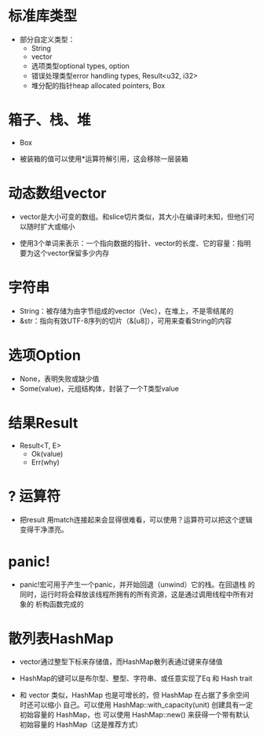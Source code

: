 # 标准库类型

- 部分自定义类型：
  - String
  - vector
  - 选项类型optional types, option<i32>
  - 错误处理类型error handling types, Result<u32, i32>
  - 堆分配的指针heap allocated pointers, Box<i32>

# 箱子、栈、堆

- Box<T>

- 被装箱的值可以使用*运算符解引用，这会移除一层装箱

# 动态数组vector

- vector是大小可变的数组。和slice切片类似，其大小在编译时未知，但他们可以随时扩大或缩小

- 使用3个单词来表示：一个指向数据的指针、vector的长度、它的容量：指明要为这个vector保留多少内存

# 字符串

- String：被存储为由字节组成的vector（Vec<u8>），在堆上，不是零结尾的
- &str：指向有效UTF-8序列的切片（&[u8]），可用来查看String的内容

# 选项Option

- None，表明失败或缺少值
- Some(value)，元组结构体，封装了一个T类型value

# 结果Result
- Result<T, E>
  - Ok(value)
  - Err(why)


# ? 运算符
- 把result 用match连接起来会显得很难看，可以使用？运算符可以把这个逻辑变得干净漂亮。

# panic!

- panic!宏可用于产生一个panic，并开始回退（unwind）它的栈。在回退栈 的同时，运行时将会释放该线程所拥有的所有资源，这是通过调用线程中所有对象的 析构函数完成的

# 散列表HashMap
- vector通过整型下标来存储值，而HashMap散列表通过键来存储值
- HashMap的键可以是布尔型、整型、字符串、或任意实现了Eq 和 Hash trait

- 和 vector 类似，HashMap 也是可增长的，但 HashMap 在占据了多余空间时还可以缩小 自己。可以使用 HashMap::with_capacity(unit) 创建具有一定初始容量的 HashMap，也 可以使用 HashMap::new() 来获得一个带有默认初始容量的 HashMap（这是推荐方式）
